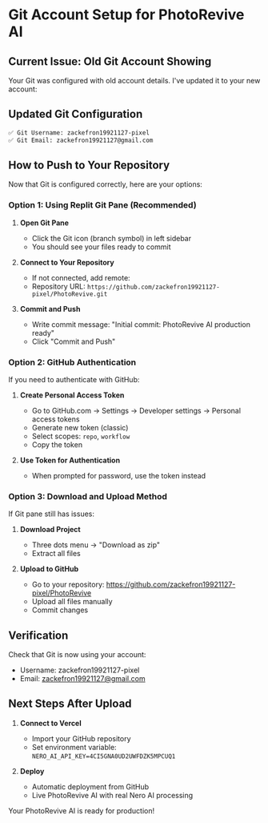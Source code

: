 # Git Account Setup for PhotoRevive AI

## Current Issue: Old Git Account Showing

Your Git was configured with old account details. I've updated it to your new account:

## Updated Git Configuration

```bash
✅ Git Username: zackefron19921127-pixel
✅ Git Email: zackefron19921127@gmail.com
```

## How to Push to Your Repository

Now that Git is configured correctly, here are your options:

### Option 1: Using Replit Git Pane (Recommended)

1. **Open Git Pane**
   - Click the Git icon (branch symbol) in left sidebar
   - You should see your files ready to commit

2. **Connect to Your Repository**
   - If not connected, add remote:
   - Repository URL: `https://github.com/zackefron19921127-pixel/PhotoRevive.git`

3. **Commit and Push**
   - Write commit message: "Initial commit: PhotoRevive AI production ready"
   - Click "Commit and Push"

### Option 2: GitHub Authentication

If you need to authenticate with GitHub:

1. **Create Personal Access Token**
   - Go to GitHub.com → Settings → Developer settings → Personal access tokens
   - Generate new token (classic)
   - Select scopes: `repo`, `workflow`
   - Copy the token

2. **Use Token for Authentication**
   - When prompted for password, use the token instead

### Option 3: Download and Upload Method

If Git pane still has issues:

1. **Download Project**
   - Three dots menu → "Download as zip"
   - Extract all files

2. **Upload to GitHub**
   - Go to your repository: https://github.com/zackefron19921127-pixel/PhotoRevive
   - Upload all files manually
   - Commit changes

## Verification

Check that Git is now using your account:
- Username: zackefron19921127-pixel
- Email: zackefron19921127@gmail.com

## Next Steps After Upload

1. **Connect to Vercel**
   - Import your GitHub repository
   - Set environment variable: `NERO_AI_API_KEY=4CI5GNA0UD2UWFDZK5MPCUQ1`

2. **Deploy**
   - Automatic deployment from GitHub
   - Live PhotoRevive AI with real Nero AI processing

Your PhotoRevive AI is ready for production!